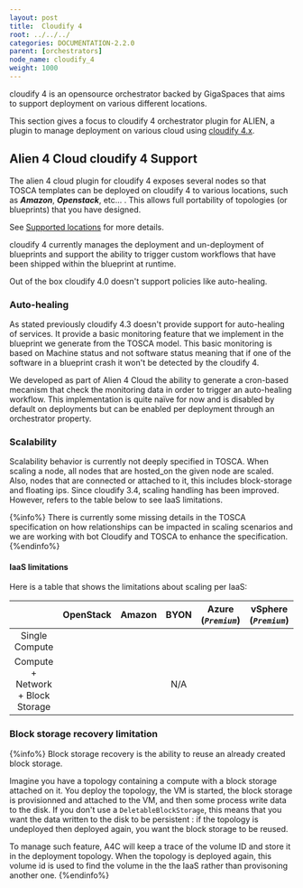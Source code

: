 ```yaml
---
layout: post
title:  Cloudify 4
root: ../../../
categories: DOCUMENTATION-2.2.0
parent: [orchestrators]
node_name: cloudify_4
weight: 1000
---
```


cloudify 4 is an opensource orchestrator backed by GigaSpaces that aims to support deployment on various different locations.

This section gives a focus to cloudify 4 orchestrator plugin for ALIEN, a plugin to manage deployment on various cloud using [cloudify 4.x](https://cloudify.co/ "cloudify").

## Alien 4 Cloud cloudify 4 Support

The alien 4 cloud plugin for cloudify 4 exposes several nodes so that TOSCA templates can be deployed on cloudify 4 to various locations, such as ***Amazon***, ***Openstack***, etc... . This allows full portability of topologies (or blueprints) that you have designed.

See [Supported locations](../supported_locations.html) for more details.

<!-- The following tables shows the supported features of our plugin on the various clouds and how they are mapped to TOSCA.

### OpenStack

### Amazon

## Policies support in cloudify 4 -->

cloudify 4 currently manages the deployment and un-deployment of blueprints and support the ability to trigger custom workflows that have been shipped within the blueprint at runtime.

Out of the box cloudify 4.0 doesn't support policies like auto-healing.

### Auto-healing

As stated previously cloudify 4.3 doesn't provide support for auto-healing of services. It provide a basic monitoring feature that we implement in the blueprint we generate from the TOSCA model. This basic monitoring is based on Machine status and not software status meaning that if one of the software in a blueprint crash it won't be detected by the cloudify 4.

We developed as part of Alien 4 Cloud the ability to generate a cron-based mecanism that check the monitoring data in order to trigger an auto-healing workflow. This implementation is quite naïve for now and is disabled by default on deployments but can be enabled per deployment through an orchestrator property.

### Scalability

Scalability behavior is currently not deeply specified in TOSCA. When scaling a node, all nodes that are hosted_on the given node are scaled. Also, nodes that are connected or attached to it, this includes block-storage and floating ips.
Since cloudify 3.4, scaling handling has been improved.
However, refers to the table below to see IaaS limitations.

{%info%}
There is currently some missing details in the TOSCA specification on how relationships can be impacted in scaling scenarios and we are working with bot Cloudify and TOSCA to enhance the specification.
{%endinfo%}


#### IaaS limitations

Here is a table that shows the limitations about scaling per IaaS:

<!-- {: .table .table-bordered}
|       |  OpenStack  | Amazon  | BYON  | Azure (***`Premium`***) | vSphere (***`Premium`***) |
|:--------|:---------|:-------|:-------|:-------|:-------|
| Single Compute  | OK  | OK  | OK  | OK  | OK
| Compute + Network + Block Storage   | OK  | KO  | N/A   | KO  | KO  | -->

<table class="table table-bordered">
  <thead>
    <tr>
      <th>&nbsp;</th>
      <th>OpenStack</th>
      <th>Amazon</th>
      <th>BYON</th>
      <th>Azure (<em><code>Premium</code></em>)</th>
      <th>vSphere (<em><code>Premium</code></em>)</th>
    </tr>
  </thead>
  <tbody style="text-align: center;">
    <tr>
      <td>Single Compute</td>
      <td><i class="text-success fa fa-check fa-2x"></i></td>
      <td><i class="text-success fa fa-check fa-2x"></i></td>
      <td><i class="text-success fa fa-check fa-2x"></i></td>
      <td><i class="text-success fa fa-check fa-2x"></i></td>
      <td><i class="text-success fa fa-check fa-2x"></i></td>
    </tr>
    <tr>
      <td>Compute + Network + Block Storage</td>
      <td><i class="text-success fa fa-check fa-2x"></i></td>
      <td><i class="text-success fa fa-check fa-2x"></i></td>
      <td>N/A</td>
      <td><i class="text-success fa fa-check fa-2x"></i></td>
      <td ><i class="text-danger fa fa-remove fa-2x"></i></td>
    </tr>
  </tbody>
</table>

### Block storage recovery limitation

{%info%}
Block storage recovery is the ability to reuse an already created block storage.

Imagine you have a topology containing a compute with a block storage attached on it. You deploy the topology, the VM is started, the block storage is provisionned and attached to the VM, and then some process write data to the disk. If you don't use a `DeletableBlockStorage`, this means that you want the data written to the disk to be persistent : if the topology is undeployed then deployed again, you want the block storage to be reused.

To manage such feature, A4C will keep a trace of the volume ID and store it in the deployment topology. When the topology is deployed again, this volume id is used to find the volume in the the IaaS rather than provisoning another one.
{%endinfo%}
